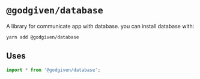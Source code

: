 # `@godgiven/database`

A library for communicate app with database. you can install database with:

```bash
yarn add @godgiven/database
```

## Uses

```typescript
import * from '@godgiven/database';
```
